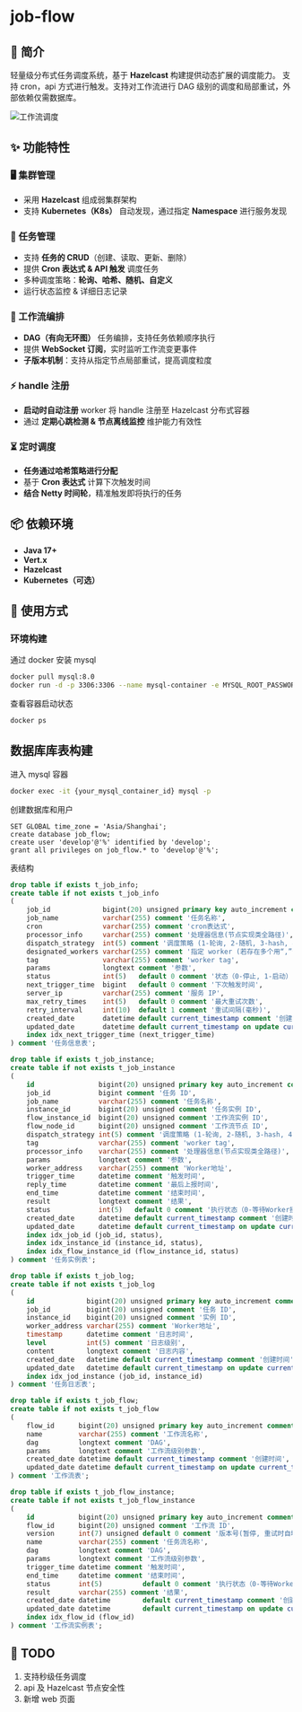 # job-flow

## 🚀 简介

轻量级分布式任务调度系统，基于 **Hazelcast** 构建提供动态扩展的调度能力。 支持 cron，api 方式进行触发。支持对工作流进行 DAG 级别的调度和局部重试，外部依赖仅需数据库。


![工作流调度](https://github.com/user-attachments/assets/25ec5ba2-c62c-403a-b350-5d99bf1fbf9a)


## ✨ 功能特性

### 🖥️ 集群管理
- 采用 **Hazelcast** 组成弱集群架构  
- 支持 **Kubernetes（K8s）** 自动发现，通过指定 **Namespace** 进行服务发现  

### 📌 任务管理
- 支持 **任务的 CRUD**（创建、读取、更新、删除）  
- 提供 **Cron 表达式 & API 触发** 调度任务  
- 多种调度策略：**轮询、哈希、随机、自定义**  
- 运行状态监控 & 详细日志记录  

### 🔗 工作流编排
- **DAG（有向无环图）** 任务编排，支持任务依赖顺序执行  
- 提供 **WebSocket 订阅**，实时监听工作流变更事件  
- **子版本机制**：支持从指定节点局部重试，提高调度粒度  

### ⚡ handle 注册
- **启动时自动注册** worker 将 handle 注册至 Hazelcast 分布式容器  
- 通过 **定期心跳检测 & 节点离线监控** 维护能力有效性  

### ⏳ 定时调度
- **任务通过哈希策略进行分配**  
- 基于 **Cron 表达式** 计算下次触发时间  
- **结合 Netty 时间轮**，精准触发即将执行的任务  

## 📦 依赖环境
- **Java 17+**  
- **Vert.x**  
- **Hazelcast**  
- **Kubernetes（可选）**

## 📜 使用方式

### 环境构建


通过 docker 安装 mysql

```bash
docker pull mysql:8.0
docker run -d -p 3306:3306 --name mysql-container -e MYSQL_ROOT_PASSWORD=your_pwd mysql:8.0
```

查看容器启动状态
```bash
docker ps
```


## 数据库库表构建

进入 mysql 容器
```bash
docker exec -it {your_mysql_container_id} mysql -p
```

创建数据库和用户
```mysql
SET GLOBAL time_zone = 'Asia/Shanghai';
create database job_flow;
create user 'develop'@'%' identified by 'develop';
grant all privileges on job_flow.* to 'develop'@'%';
```

表结构
```sql
drop table if exists t_job_info;
create table if not exists t_job_info
(
    job_id             bigint(20) unsigned primary key auto_increment comment 'ID',
    job_name           varchar(255) comment '任务名称',
    cron               varchar(255) comment 'cron表达式',
    processor_info     varchar(255) comment '处理器信息(节点实现类全路径)',
    dispatch_strategy  int(5) comment '调度策略 (1-轮询, 2-随机, 3-hash, 4-指定)',
    designated_workers varchar(255) comment '指定 worker (若存在多个用“,”分隔, 此时任意调度)',
    tag                varchar(255) comment 'worker tag',
    params             longtext comment '参数',
    status             int(5)   default 0 comment '状态（0-停止, 1-启动）',
    next_trigger_time  bigint   default 0 comment '下次触发时间',
    server_ip          varchar(255) comment '服务 IP',
    max_retry_times    int(5)   default 0 comment '最大重试次数',
    retry_interval     int(10)  default 1 comment '重试间隔(毫秒)',
    created_date       datetime default current_timestamp comment '创建时间',
    updated_date       datetime default current_timestamp on update current_timestamp comment '更新时间',
    index idx_next_trigger_time (next_trigger_time)
) comment '任务信息表';

drop table if exists t_job_instance;
create table if not exists t_job_instance
(
    id                bigint(20) unsigned primary key auto_increment comment '实例 ID',
    job_id            bigint comment '任务 ID',
    job_name          varchar(255) comment '任务名称',
    instance_id       bigint(20) unsigned comment '任务实例 ID',
    flow_instance_id  bigint(20) unsigned comment '工作流实例 ID',
    flow_node_id      bigint(20) unsigned comment '工作流节点 ID',
    dispatch_strategy int(5) comment '调度策略 (1-轮询, 2-随机, 3-hash, 4-指定)',
    tag               varchar(255) comment 'worker tag',
    processor_info    varchar(255) comment '处理器信息(节点实现类全路径)',
    params            longtext comment '参数',
    worker_address    varchar(255) comment 'Worker地址',
    trigger_time      datetime comment '触发时间',
    reply_time        datetime comment '最后上报时间',
    end_time          datetime comment '结束时间',
    result            longtext comment '结果',
    status            int(5)   default 0 comment '执行状态（0-等待Worker接收 1-运行中 2-失败 3-成功 4-暂停）',
    created_date      datetime default current_timestamp comment '创建时间',
    updated_date      datetime default current_timestamp on update current_timestamp comment '更新时间',
    index idx_job_id (job_id, status),
    index idx_instance_id (instance_id, status),
    index idx_flow_instance_id (flow_instance_id, status)
) comment '任务实例表';

drop table if exists t_job_log;
create table if not exists t_job_log
(
    id             bigint(20) unsigned primary key auto_increment comment 'ID',
    job_id         bigint(20) unsigned comment '任务 ID',
    instance_id    bigint(20) unsigned comment '实例 ID',
    worker_address varchar(255) comment 'Worker地址',
    timestamp      datetime comment '日志时间',
    level          int(5) comment '日志级别',
    content        longtext comment '日志内容',
    created_date   datetime default current_timestamp comment '创建时间',
    updated_date   datetime default current_timestamp on update current_timestamp comment '更新时间',
    index idx_jod_instance (job_id, instance_id)
) comment '任务日志表';

drop table if exists t_job_flow;
create table if not exists t_job_flow
(
    flow_id      bigint(20) unsigned primary key auto_increment comment 'ID',
    name         varchar(255) comment '工作流名称',
    dag          longtext comment 'DAG',
    params       longtext comment '工作流级别参数',
    created_date datetime default current_timestamp comment '创建时间',
    updated_date datetime default current_timestamp on update current_timestamp comment '更新时间'
) comment '工作流表';

drop table if exists t_job_flow_instance;
create table if not exists t_job_flow_instance
(
    id           bigint(20) unsigned primary key auto_increment comment 'ID',
    flow_id      bigint(20) unsigned comment '工作流 ID',
    version      int(7) unsigned default 0 comment '版本号(暂停, 重试时自增)',
    name         varchar(255) comment '任务流名称',
    dag          longtext comment 'DAG',
    params       longtext comment '工作流级别参数',
    trigger_time datetime comment '触发时间',
    end_time     datetime comment '结束时间',
    status       int(5)          default 0 comment '执行状态（0-等待Worker接收 1-运行中 2-失败 3-成功 4-暂停）',
    result       varchar(255) comment '结果',
    created_date datetime        default current_timestamp comment '创建时间',
    updated_date datetime        default current_timestamp on update current_timestamp comment '更新时间',
    index idx_flow_id (flow_id)
) comment '工作流实例表';
```

## 🔖 TODO
1. 支持秒级任务调度
2. api 及 Hazelcast 节点安全性
3. 新增 web 页面
